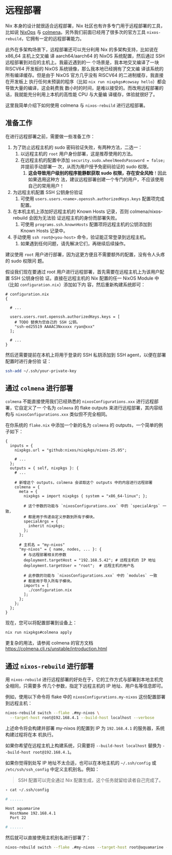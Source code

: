 # 远程部署

Nix 本身的设计就很适合远程部署，Nix 社区也有许多专门用于远程部署的工具，比如说
[NixOps](https://github.com/NixOS/nixops) 与
[colmena](https://github.com/zhaofengli/colmena)。另外我们前面已经用了很多次的官方工具
`nixos-rebuild`，它拥有一定的远程部署能力。

此外在多架构场景下，远程部署还可以充分利用 Nix 的多架构支持，比如说在 x86_64 主机上交叉编
译 aarch64/aarch64 的 NixOS 系统配置，然后通过 SSH 远程部署到对应的主机上。我最近遇到的一
个场景是，我本地交叉编译了一块 RISCV64 开发板的 NixOS 系统镜像，那么我本地已经拥有了交叉编
译该系统的所有编译缓存。但是由于 NixOS 官方几乎没有 RISCV64 的二进制缓存，我直接在开发板上
执行任何未预装的程序（比如 `nix run nixpkgs#cowsay hello`）都会导致大量的编译，这会耗费我
数小时的时间，是难以接受的。而改用远程部署的话，我就能充分利用上本机的高性能 CPU 与大量编
译缓存，体验就很好了。

这里我简单介绍下如何使用 colmena 与 `nixos-rebuild` 进行远程部署。

## 准备工作

在进行远程部署之前，需要做一些准备工作：

1. 为了防止远程主机的 sudo 密码验证失败，有两种方法，二选一：
   1. 以远程主机的 `root` 用户身份部署，这是推荐使用的方法。
   2. 在远程主机的配置中添加 `security.sudo.wheelNeedsPassword = false;` 并提前手动部署一
      次，从而为用户授予免密码验证的 sudo 权限。
      1. **这会导致用户级别的程序能静默获取 sudo 权限，存在安全风险**！因此如果选用这种方
         法，建议远程部署创建一个专门的用户，不应该使用自己的常用用户！
2. 为远程主机配置 SSH 公钥身份验证
   1. 可使用 `users.users.<name>.openssh.authorizedKeys.keys` 配置项完成配置。
3. 在本机主机上添加好远程主机的 Known Hosts 记录，否则 colmena/nixos-rebuild 会因为无法验
   证远程主机的身份而部署失败。
   1. 可使用 `programs.ssh.knownHosts` 配置项将远程主机的公钥添加到 Known Hosts 记录中。
4. 手动使用 `ssh root@<you-host>` 命令，验证能正常登录到远程主机。
   1. 如果遇到任何问题，请先解决它们，再继续后续操作。

建议使用 `root` 用户进行部署，因为这更方便且不需要额外的配置，没有令人头疼的 sudo 权限问
题。

假设我们现在要通过 root 用户进行远程部署，首先需要在远程主机上为该用户配置 SSH 公钥身份验
证。直接在远程主机的 Nix 配置的任一 NixOS Module 中（比如 `configuration.nix`）添加如下内
容，然后重新构建系统即可：

```nix{6-9}
# configuration.nix
{

  # ...

  users.users.root.openssh.authorizedKeys.keys = [
    # TODO 替换为您自己的 SSH 公钥。
    "ssh-ed25519 AAAAC3Nxxxxx ryan@xxx"
  ];

  # ...
}
```

然后还需要提前在本机上将用于登录的 SSH 私钥添加到 SSH agent，以便在部署配置时进行身份验
证：

```bash
ssh-add ~/.ssh/your-private-key
```

## 通过 `colmena` 进行部署

`colmena` 不能直接使用我们已经熟悉的 `nixosConfigurations.xxx` 进行远程部署，它自定义了一
个名为 `colmena` 的 flake outputs 来进行远程部署，其内容结构与 `nixosConfigurations.xxx`
类似但不完全相同。

在你系统的 `flake.nix` 中添加一个新的名为 `colmena` 的 outputs，一个简单的例子如下：

```nix{11-34}
{
  inputs = {
    nixpkgs.url = "github:nixos/nixpkgs/nixos-25.05";

    # ...
  };
  outputs = { self, nixpkgs }: {
    # ...

    # 新增这个 outputs，colmena 会读取这个 outputs 中的内容进行远程部署
    colmena = {
      meta = {
        nixpkgs = import nixpkgs { system = "x86_64-linux"; };

        # 这个参数的功能与 `nixosConfigurations.xxx` 中的 `specialArgs` 一致，
        # 都是用于传递自定义参数到所有子模块。
        specialArgs = {
          inherit nixpkgs;
        };
      };

      # 主机名 = "my-nixos"
      "my-nixos" = { name, nodes, ... }: {
        # 与远程部署相关的参数
        deployment.targetHost = "192.168.5.42"; # 远程主机的 IP 地址
        deployment.targetUser = "root";  # 远程主机的用户名

        # 此参数的功能与 `nixosConfigurations.xxx` 中的 `modules` 一致
        # 都是用于导入所有子模块。
        imports = [
          ./configuration.nix
        ];
      };
    };
  };
}
```

现在，您可以将配置部署到设备上：

```bash
nix run nixpkgs#colmena apply
```

更复杂的用法，请参阅 colmena 的官方文档
<https://colmena.cli.rs/unstable/introduction.html>

## 通过 `nixos-rebuild` 进行部署

用 `nixos-rebuild` 进行远程部署的好处在于，它的工作方式与部署到本地主机完全相同，只需要多
传几个参数，指定下远程主机的 IP 地址、用户名等信息即可。

例如，使用以下命令将 flake 中的 `nixosConfigurations.my-nixos` 这份配置部署到远程主机：

```bash
nixos-rebuild switch --flake .#my-nixos \
  --target-host root@192.168.4.1 --build-host localhost --verbose
```

上述命令将会构建并部署 my-nixos 的配置到 IP 为 `192.168.4.1` 的服务器，系统构建过程将在本
机执行。

如果你希望在远程主机上构建系统，只需要将 `--build-host localhost` 替换为
`--build-host root@192.168.4.1`。

如果你觉得到处写 IP 地址不太合适，也可以在本地主机的 `~/.ssh/config` 或
`/etc/ssh/ssh_config` 中定义主机别名。例如：

> SSH 配置可以完全通过 Nix 配置生成，这个任务就留给读者自己完成了。

```bash
› cat ~/.ssh/config

# ......

Host aquamarine
  HostName 192.168.4.1
  Port 22

# ......
```

然后就可以直接使用主机别名进行部署了：

```bash
nixos-rebuild switch --flake .#my-nixos --target-host root@aquamarine --build-host root@aquamarine --verbose
```
